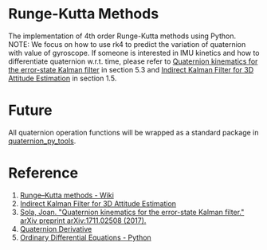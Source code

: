# Runge-Kutta Methods
The implementation of 4th order Runge-Kutta methods using Python.  
NOTE: We focus on how to use rk4 to predict the variation of quaternion with value of gyroscope. If someone is interested in IMU kinetics and how to differentiate quaternion w.r.t. time, please refer to [Quaternion kinematics for the error-state Kalman filter](https://arxiv.org/pdf/1711.02508.pdf) in section 5.3 and [Indirect Kalman Filter for 3D Attitude Estimation](http://mars.cs.umn.edu/tr/reports/Trawny05b.pdf) in section 1.5.

# Future
All quaternion operation functions will be wrapped as a standard package in [quaternion_py_tools]().

# Reference
1. [Runge–Kutta methods - Wiki](https://en.wikipedia.org/wiki/Runge%E2%80%93Kutta_methods)
2. [Indirect Kalman Filter for 3D Attitude Estimation](http://mars.cs.umn.edu/tr/reports/Trawny05b.pdf)
3. [Sola, Joan. "Quaternion kinematics for the error-state Kalman filter." arXiv preprint arXiv:1711.02508 (2017).](https://arxiv.org/pdf/1711.02508.pdf)
4. [Quaternion Derivative](https://ahrs.readthedocs.io/en/latest/filters/angular.html#quaternion-derivative)
5. [Ordinary Differential Equations - Python](https://www.youtube.com/playlist?list=PLOpuotr4uJanMUBomGSIxmpyu-dGM8hnd)
